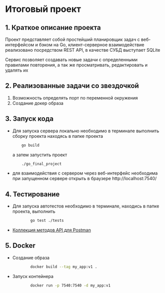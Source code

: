 # Итоговый проект

## 1. Краткое описание проекта
Проект представляет собой простейший планировщик задач с веб-интерфейсом и бэком на Go, клиент-серверное взаимодействие реализовано посредством REST API, в качестве СУБД выступает SQLite

Сервис позволяет создавать новые задачи с определенными правилами повторения, а так же просматривать, редактировать и удалять их

## 2. Реализованные задачи со звездочкой
1. Возможность определять порт по переменной окружения
2. Создание докер образа

## 3. Запуск кода
 - Для запуска сервера локально необходимо в терминале выполнить сборку проекта находясь в папке проекта
    ```sh
        go build
    ```
    а затем запустить проект
    ```sh
        ./go_final_project 
    ```
 - для взаимодействия с сервером через веб-интерфейс необходима при запущенном сервере открыть в браузере
http://localhost:7540/

## 4. Тестирование
- Для запуска автотестов необходимо в терминале, находись в папке проекта, выполнить
    ```sh
            go test ./tests
    ```
- [Коллекция методов API для Postman](https://www.postman.com/timur-tikhomirov/workspace/yandex/request/)

## 5. Docker
- Создание образа
    ```sh
            docker build --tag my_app:v1 .
    ```
- Запуск контейнера 
    ```sh
            docker run -p 7540:7540 -d my_app:v1
    ```